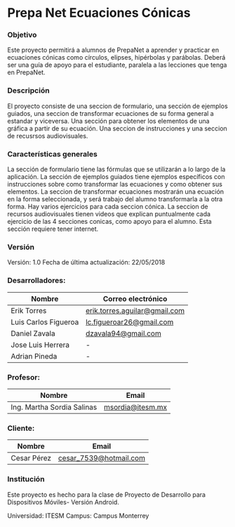 # Prepa Net Ecuaciones Cónicas

### Objetivo
Este proyecto permitirá a alumnos de PrepaNet a aprender y practicar en ecuaciones cónicas como círculos, elipses, hipérbolas y parábolas. Deberá ser una guía de apoyo para el estudiante, paralela a las lecciones que tenga en PrepaNet.


### Descripción
El proyecto consiste de una seccion de formulario, una sección de ejemplos guiados, una seccion de transformar ecuaciones de su forma general a estandar y viceversa. Una sección para obtener los elementos de una gráfica a partir de su ecuación. Una seccion de instrucciones y una seccion de recusrsos audiovisuales. 


### Características generales
La sección de formulario tiene las fórmulas que se utilizarán a lo largo de la aplicación. 
La sección de ejemplos guiados tiene ejemplos específicos con instrucciones sobre como transformar las ecuaciones y como obtener sus elementos. 
La seccion de transformar ecuaciones mostrarán una ecuación en la forma seleccionada, y será trabajo del alumno transformarla a la otra forma. Hay varios ejercicios para cada seccion cónica. 
La seccion de recursos audiovisuales tienen videos que explican puntualmente cada ejercicio de las 4 secciones conicas, como apoyo para el alumno. Esta sección requiere tener internet.

### Versión
Versión: 1.0
Fecha de última actualización: 22/05/2018

### Desarrolladores:

| Nombre  | Correo electrónico |
| ------------- | ------------- |
| Erik Torres  | erik.torres.aguilar@gmail.com  
| Luis Carlos Figueroa  | lc.figueroar26@gmail.com  
| Daniel Zavala | dzavala94@gmail.com  
| Jose Luis Herrera  | -  |
| Adrian Pineda  | -  |

### Profesor:

| Nombre  | Email |
| ------------- | ------------- |
| Ing. Martha Sordia Salinas | msordia@itesm.mx |

### Cliente:

| Nombre  | Email |
| ------------- | ------------- |
| Cesar Pérez | cesar_7539@hotmail.com  |

### Institución

Este proyecto es hecho para la clase de Proyecto de Desarrollo para Dispositivos Móviles- Versión Android.

Universidad: ITESM
Campus: Campus Monterrey


